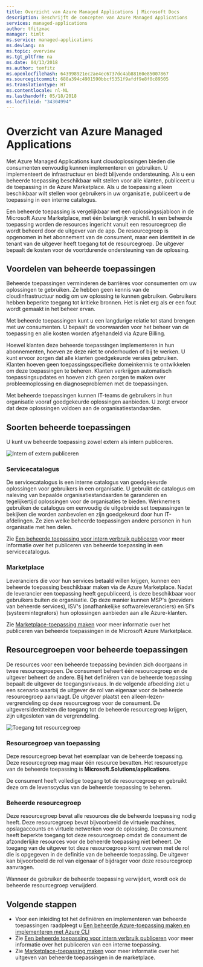 ```yaml
---
title: Overzicht van Azure Managed Applications | Microsoft Docs
description: Beschrijft de concepten van Azure Managed Applications
services: managed-applications
author: tfitzmac
manager: timlt
ms.service: managed-applications
ms.devlang: na
ms.topic: overview
ms.tgt_pltfrm: na
ms.date: 04/13/2018
ms.author: tomfitz
ms.openlocfilehash: 643998921ec2ae4ec6737dc4ab88160e85007867
ms.sourcegitcommit: 688a394c4901590bbcf5351f9afdf9e8f0c89505
ms.translationtype: HT
ms.contentlocale: nl-NL
ms.lasthandoff: 05/18/2018
ms.locfileid: "34304994"
---
```

# <a name="azure-managed-applications-overview"></a>Overzicht van Azure Managed Applications

Met Azure Managed Applications kunt cloudoplossingen bieden die consumenten eenvoudig kunnen implementeren en gebruiken. U implementeert de infrastructuur en biedt blijvende ondersteuning. Als u een beheerde toepassing beschikbaar wilt stellen voor alle klanten, publiceert u de toepassing in de Azure Marketplace. Als u de toepassing alleen beschikbaar wilt stellen voor gebruikers in uw organisatie, publiceert u de toepassing in een interne catalogus. 

Een beheerde toepassing is vergelijkbaar met een oplossingssjabloon in de Microsoft Azure Marketplace, met één belangrijk verschil. In een beheerde toepassing worden de resources ingericht vanuit een resourcegroep die wordt beheerd door de uitgever van de app. De resourcegroep is opgenomen in het abonnement van de consument, maar een identiteit in de tenant van de uitgever heeft toegang tot de resourcegroep. De uitgever bepaalt de kosten voor de voortdurende ondersteuning van de oplossing.

## <a name="advantages-of-managed-applications"></a>Voordelen van beheerde toepassingen

Beheerde toepassingen verminderen de barrières voor consumenten om uw oplossingen te gebruiken. Ze hebben geen kennis van de cloudinfrastructuur nodig om uw oplossing te kunnen gebruiken. Gebruikers hebben beperkte toegang tot kritieke bronnen. Het is niet erg als er een fout wordt gemaakt in het beheer ervan. 

Met beheerde toepassingen kunt u een langdurige relatie tot stand brengen met uw consumenten. U bepaalt de voorwaarden voor het beheer van de toepassing en alle kosten worden afgehandeld via Azure Billing.

Hoewel klanten deze beheerde toepassingen implementeren in hun abonnementen, hoeven ze deze niet te onderhouden of bij te werken. U kunt ervoor zorgen dat alle klanten goedgekeurde versies gebruiken. Klanten hoeven geen toepassingsspecifieke domeinkennis te ontwikkelen om deze toepassingen te beheren. Klanten verkrijgen automatisch toepassingsupdates en hoeven zich geen zorgen te maken over probleemoplossing en diagnoseproblemen met de toepassingen. 

Met beheerde toepassingen kunnen IT-teams de gebruikers in hun organisatie vooraf goedgekeurde oplossingen aanbieden. U zorgt ervoor dat deze oplossingen voldoen aan de organisatiestandaarden.

## <a name="types-of-managed-applications"></a>Soorten beheerde toepassingen

U kunt uw beheerde toepassing zowel extern als intern publiceren.

![Intern of extern publiceren](./media/overview/manage_app_options.png)

### <a name="service-catalog"></a>Servicecatalogus

De servicecatalogus is een interne catalogus van goedgekeurde oplossingen voor gebruikers in een organisatie. U gebruikt de catalogus om naleving van bepaalde organisatiestandaarden te garanderen en tegelijkertijd oplossingen voor de organisaties te bieden. Werknemers gebruiken de catalogus om eenvoudig de uitgebreide set toepassingen te bekijken die worden aanbevolen en zijn goedgekeurd door hun IT-afdelingen. Ze zien welke beheerde toepassingen andere personen in hun organisatie met hen delen.

Zie [Een beheerde toepassing voor intern verbruik publiceren](publish-service-catalog-app.md) voor meer informatie over het publiceren van beheerde toepassing in een servicecatalogus.

### <a name="marketplace"></a>Marketplace

Leveranciers die voor hun services betaald willen krijgen, kunnen een beheerde toepassing beschikbaar maken via de Azure Marketplace. Nadat de leverancier een toepassing heeft gepubliceerd, is deze beschikbaar voor gebruikers buiten de organisatie. Op deze manier kunnen MSP's (providers van beheerde services), ISV's (onafhankelijke softwareleveranciers) en SI's (systeemintegrators) hun oplossingen aanbieden aan alle Azure-klanten.

Zie [Marketplace-toepassing maken](publish-marketplace-app.md) voor meer informatie over het publiceren van beheerde toepassingen in de Microsoft Azure Marketplace.

## <a name="resource-groups-for-managed-applications"></a>Resourcegroepen voor beheerde toepassingen

De resources voor een beheerde toepassing bevinden zich doorgaans in twee resourcegroepen. De consument beheert één resourcegroep en de uitgever beheert de andere. Bij het definiëren van de beheerde toepassing bepaalt de uitgever de toegangsniveaus. In de volgende afbeelding ziet u een scenario waarbij de uitgever de rol van eigenaar voor de beheerde resourcegroep aanvraagt. De uitgever plaatst een alleen-lezen-vergrendeling op deze resourcegroep voor de consument. De uitgeversidentiteiten die toegang tot de beheerde resourcegroep krijgen, zijn uitgesloten van de vergrendeling.

![Toegang tot resourcegroep](./media/overview/access.png)

### <a name="application-resource-group"></a>Resourcegroep van toepassing

Deze resourcegroep bevat het exemplaar van de beheerde toepassing. Deze resourcegroep mag maar één resource bevatten. Het resourcetype van de beheerde toepassing is **Microsoft.Solutions/applications**.

De consument heeft volledige toegang tot de resourcegroep en gebruikt deze om de levenscyclus van de beheerde toepassing te beheren.

### <a name="managed-resource-group"></a>Beheerde resourcegroep

Deze resourcegroep bevat alle resources die de beheerde toepassing nodig heeft. Deze resourcegroep bevat bijvoorbeeld de virtuele machines, opslagaccounts en virtuele netwerken voor de oplossing. De consument heeft beperkte toegang tot deze resourcegroep omdat de consument de afzonderlijke resources voor de beheerde toepassing niet beheert. De toegang van de uitgever tot deze resourcegroep komt overeen met de rol die is opgegeven in de definitie van de beheerde toepassing. De uitgever kan bijvoorbeeld de rol van eigenaar of bijdrager voor deze resourcegroep aanvragen.

Wanneer de gebruiker de beheerde toepassing verwijdert, wordt ook de beheerde resourcegroep verwijderd.

## <a name="next-steps"></a>Volgende stappen

* Voor een inleiding tot het definiëren en implementeren van beheerde toepassingen raadpleegt u [Een beheerde Azure-toepassing maken en implementeren met Azure CLI](managed-apps-quickstart-cli.md)
* Zie [Een beheerde toepassing voor intern verbruik publiceren](publish-service-catalog-app.md) voor meer informatie over het publiceren van een interne toepassing.
* Zie [Marketplace-toepassing maken](publish-marketplace-app.md) voor meer informatie over het uitgeven van beheerde toepassingen in de marketplace.
